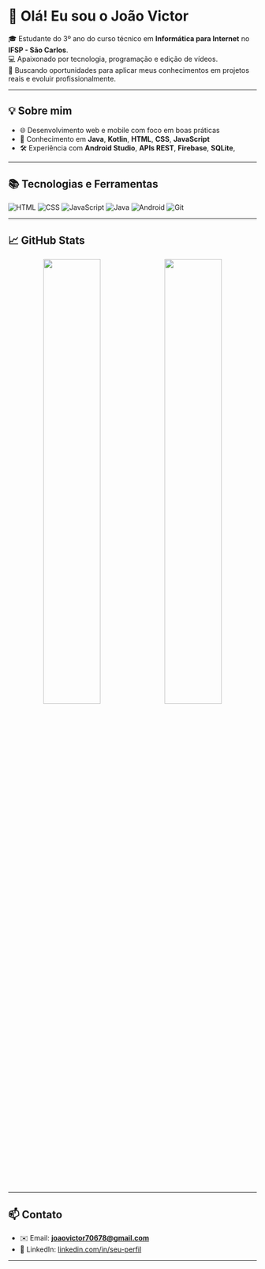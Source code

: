 # 👋 Olá! Eu sou o João Victor

🎓 Estudante do 3º ano do curso técnico em **Informática para Internet** no **IFSP - São Carlos**.  
💻 Apaixonado por tecnologia, programação e edição de vídeos.  
🚀 Buscando oportunidades para aplicar meus conhecimentos em projetos reais e evoluir profissionalmente.

---

## 💡 Sobre mim

- 🌐 Desenvolvimento web e mobile com foco em boas práticas
- 🔧 Conhecimento em **Java**, **Kotlin**, **HTML**, **CSS**, **JavaScript**
- 🛠 Experiência com **Android Studio**, **APIs REST**, **Firebase**, **SQLite**,


---

## 📚 Tecnologias e Ferramentas

![HTML](https://img.shields.io/badge/HTML5-E34F26?style=flat&logo=html5&logoColor=white)
![CSS](https://img.shields.io/badge/CSS3-1572B6?style=flat&logo=css3&logoColor=white)
![JavaScript](https://img.shields.io/badge/JavaScript-F7DF1E?style=flat&logo=javascript&logoColor=black)
![Java](https://img.shields.io/badge/Java-ED8B00?style=flat&logo=openjdk&logoColor=white)
![Android](https://img.shields.io/badge/Android-3DDC84?style=flat&logo=android&logoColor=white)
![Git](https://img.shields.io/badge/Git-F05032?style=flat&logo=git&logoColor=white)

---

## 📈 GitHub Stats

<p align="center">
  <img src="https://github-readme-stats.vercel.app/api?username=jaov07&show_icons=true&theme=tokyonight" width="48%"/>
  <img src="https://github-readme-stats.vercel.app/api/top-langs/?username=jaov07&layout=compact&theme=tokyonight" width="48%"/>
</p>

---

## 📫 Contato

- ✉️ Email: **joaovictor70678@gmail.com**  
- 💼 LinkedIn: [linkedin.com/in/seu-perfil]([https://www.linkedin.com/in/seu-perfil](https://www.linkedin.com/in/jo%C3%A3o-victor-b2b2832ab/))

---

